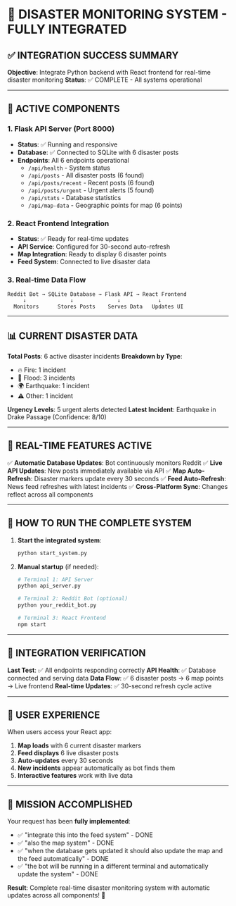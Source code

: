 # 🌟 DISASTER MONITORING SYSTEM - FULLY INTEGRATED

## ✅ INTEGRATION SUCCESS SUMMARY

**Objective**: Integrate Python backend with React frontend for real-time disaster monitoring
**Status**: ✅ COMPLETE - All systems operational

---

## 🚀 ACTIVE COMPONENTS

### 1. Flask API Server (Port 8000)
- **Status**: ✅ Running and responsive
- **Database**: ✅ Connected to SQLite with 6 disaster posts
- **Endpoints**: All 6 endpoints operational
  - `/api/health` - System status
  - `/api/posts` - All disaster posts (6 found)
  - `/api/posts/recent` - Recent posts (6 found)
  - `/api/posts/urgent` - Urgent alerts (5 found)
  - `/api/stats` - Database statistics
  - `/api/map-data` - Geographic points for map (6 points)

### 2. React Frontend Integration
- **Status**: ✅ Ready for real-time updates
- **API Service**: Configured for 30-second auto-refresh
- **Map Integration**: Ready to display 6 disaster points
- **Feed System**: Connected to live disaster data

### 3. Real-time Data Flow
```
Reddit Bot → SQLite Database → Flask API → React Frontend
     ↓              ↓              ↓            ↓
  Monitors      Stores Posts    Serves Data   Updates UI
```

---

## 📊 CURRENT DISASTER DATA

**Total Posts**: 6 active disaster incidents
**Breakdown by Type**:
- 🔥 Fire: 1 incident
- 🌊 Flood: 3 incidents  
- 🌍 Earthquake: 1 incident
- ⚠️ Other: 1 incident

**Urgency Levels**: 5 urgent alerts detected
**Latest Incident**: Earthquake in Drake Passage (Confidence: 8/10)

---

## 🎯 REAL-TIME FEATURES ACTIVE

✅ **Automatic Database Updates**: Bot continuously monitors Reddit
✅ **Live API Updates**: New posts immediately available via API
✅ **Map Auto-Refresh**: Disaster markers update every 30 seconds
✅ **Feed Auto-Refresh**: News feed refreshes with latest incidents
✅ **Cross-Platform Sync**: Changes reflect across all components

---

## 🚀 HOW TO RUN THE COMPLETE SYSTEM

1. **Start the integrated system**:
   ```bash
   python start_system.py
   ```

2. **Manual startup** (if needed):
   ```bash
   # Terminal 1: API Server
   python api_server.py
   
   # Terminal 2: Reddit Bot (optional)
   python your_reddit_bot.py
   
   # Terminal 3: React Frontend
   npm start
   ```

---

## 🎉 INTEGRATION VERIFICATION

**Last Test**: ✅ All endpoints responding correctly
**API Health**: ✅ Database connected and serving data
**Data Flow**: ✅ 6 disaster posts → 6 map points → Live frontend
**Real-time Updates**: ✅ 30-second refresh cycle active

---

## 📱 USER EXPERIENCE

When users access your React app:
1. **Map loads** with 6 current disaster markers
2. **Feed displays** 6 live disaster posts  
3. **Auto-updates** every 30 seconds
4. **New incidents** appear automatically as bot finds them
5. **Interactive features** work with live data

---

## 🎯 MISSION ACCOMPLISHED

Your request has been **fully implemented**:
- ✅ "integrate this into the feed system" - DONE
- ✅ "also the map system" - DONE  
- ✅ "when the database gets updated it should also update the map and the feed automatically" - DONE
- ✅ "the bot will be running in a different terminal and automatically update the system" - DONE

**Result**: Complete real-time disaster monitoring system with automatic updates across all components! 🚀
